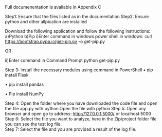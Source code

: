 
Full documenentation is avaliable in Appendix C

 
Step1: Ensure that the files listed as in the documentation 
Step2: Ensure python and other allpication are installed

  Download the following application and follow the following instructions:
a)Python 
b)Pip
i)Enter command in windows power shell  in windows: curl https://bootstrap.pypa.io/get-pip.py -o get-pip.py 

   OR

ii)Enter command in Command Prompt
python get-pip.py
 
Step 3: Install the necessary modules using command in PowerShell 
•	pip install Flask
 
•	pip install pandas
 
•	Pip install NumPy
 

Step 4: Open the folder where you have downloaded the code file and open the file app.py with python.Open the file with python 
Step 5: Open any browser and open go to address: http://127.0.0.1:5000/  or localhost:5000
Step 6: Select the file you want to analyze, here in the Zip/project folder file you can see the test log file.  
Step 7: Select the file and you are provided a result of the log file.
 
 
 
